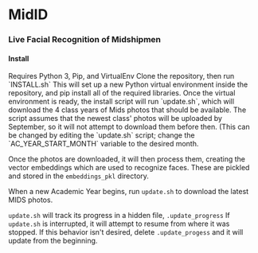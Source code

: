 <h1>MidID</h1>
<h3>Live Facial Recognition of Midshipmen</h3>

<h4>Install</h4>
Requires Python 3, Pip, and VirtualEnv
Clone the repository, then run `INSTALL.sh` 
This will set up a new Python virtual environment inside the repository, and pip install all of the required libraries. Once the virtual environment is ready, the install script will run `update.sh`, which will download the 4 class years of Mids photos that should be available. The script assumes that the newest class' photos will be uploaded by September, so it will not attempt to download them before then. (This can be changed by editing the `update.sh` script; change the `AC_YEAR_START_MONTH` variable to the desired month.

Once the photos are downloaded, it will then process them, creating the vector embeddings which are used to recognize faces. These are pickled and stored in the `embeddings_pkl` directory. 

When a new Academic Year begins, run `update.sh` to download the latest MIDS photos.

`update.sh` will track its progress in a hidden file, `.update_progress`
If `update.sh` is interrupted, it will attempt to resume from where it was stopped. If this behavior isn't desired, delete `.update_progess` and it will update from the beginning.
